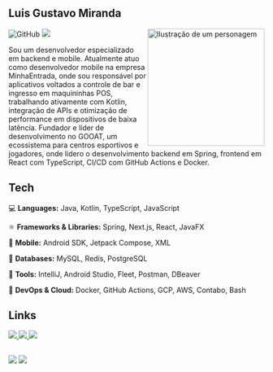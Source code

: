 ## Luis Gustavo Miranda
![GitHub](https://img.shields.io/badge/Principal%20stack-%20Spring%20and%20Next.js-red) ![](https://komarev.com/ghpvc/?username=Luisgmr&color=006bed)
<img src="https://png.pngtree.com/png-vector/20231214/ourmid/pngtree-young-programmer-writing-program-code-png-image_11353939.png" alt="Ilustração de um personagem" min-width="250px" max-width="230px" width="230px" align="right">

<p align="left"> 
Sou um desenvolvedor especializado em backend e mobile. Atualmente atuo como desenvolvedor mobile na empresa MinhaEntrada, onde sou responsável por aplicativos voltados a controle de bar e ingresso em maquininhas POS, trabalhando ativamente com Kotlin, integração de APIs e otimização de performance em dispositivos de baixa latência. Fundador e líder de desenvolvimento no GOOAT, um ecossistema para centros esportivos e jogadores, onde lidero o desenvolvimento backend em Spring, frontend em React com TypeScript, CI/CD com GitHub Actions e Docker.
</p>

## Tech

<p align="left">
  💻 <strong>Languages:</strong> Java, Kotlin, TypeScript, JavaScript
</p>

<p align="left">
  ⚛️ <strong>Frameworks & Libraries:</strong> Spring, Next.js, React, JavaFX
</p>

<p align="left">
  📱 <strong>Mobile:</strong> Android SDK, Jetpack Compose, XML
</p>

<p align="left">
  🎲 <strong>Databases:</strong> MySQL, Redis, PostgreSQL
</p>

<p align="left">
  💼 <strong>Tools:</strong> IntelliJ, Android Studio, Fleet, Postman, DBeaver
</p>

<p align="left">
  🚀 <strong>DevOps & Cloud:</strong> Docker, GitHub Actions, GCP, AWS, Contabo, Bash
</p>


## Links

<div> 
  <a href="mailto:contato@luisgmr.com"> 
    <img src="https://img.shields.io/badge/-Email-D14836?style=for-the-badge&logo=gmail&logoColor=white">
  </a>
  <a href="https://www.linkedin.com/in/Luisgmr01/" target="_blank">
    <img src="https://img.shields.io/badge/-LinkedIn-0077B5?style=for-the-badge&logo=linkedin&logoColor=white">
  </a>
  <a href="https://gooat.com.br" target="_blank">
    <img src="https://img.shields.io/badge/🐐 GOOAT-white?style=for-the-badge&logoColor=black">
  </a>
</div>

##

![](https://nirzak-streak-stats.vercel.app/?user=Luisgmr&theme=github_dark&hide_border=true)
![](https://github-readme-stats.vercel.app/api/top-langs/?username=Luisgmr&theme=github_dark&hide_border=true&include_all_commits=false&count_private=true&layout=compact)

